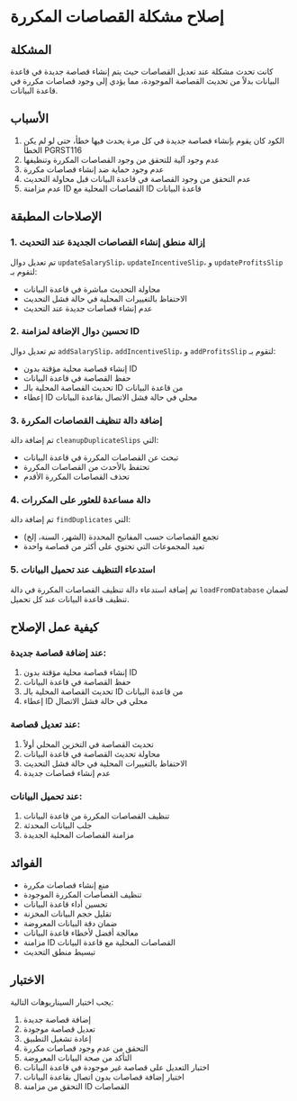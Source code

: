 # إصلاح مشكلة القصاصات المكررة

## المشكلة
كانت تحدث مشكلة عند تعديل القصاصات حيث يتم إنشاء قصاصة جديدة في قاعدة البيانات بدلاً من تحديث القصاصة الموجودة، مما يؤدي إلى وجود قصاصات مكررة في قاعدة البيانات.

## الأسباب
1. الكود كان يقوم بإنشاء قصاصة جديدة في كل مرة يحدث فيها خطأ، حتى لو لم يكن الخطأ PGRST116
2. عدم وجود آلية للتحقق من وجود القصاصات المكررة وتنظيفها
3. عدم وجود حماية ضد إنشاء قصاصات مكررة
4. عدم التحقق من وجود القصاصة في قاعدة البيانات قبل محاولة التحديث
5. عدم مزامنة ID القصاصات المحلية مع ID قاعدة البيانات

## الإصلاحات المطبقة

### 1. إزالة منطق إنشاء القصاصات الجديدة عند التحديث
تم تعديل دوال `updateSalarySlip`، `updateIncentiveSlip`، و `updateProfitsSlip` لتقوم بـ:
- محاولة التحديث مباشرة في قاعدة البيانات
- الاحتفاظ بالتغييرات المحلية في حالة فشل التحديث
- عدم إنشاء قصاصات جديدة عند التحديث

### 2. تحسين دوال الإضافة لمزامنة ID
تم تعديل دوال `addSalarySlip`، `addIncentiveSlip`، و `addProfitsSlip` لتقوم بـ:
- إنشاء قصاصة محلية مؤقتة بدون ID
- حفظ القصاصة في قاعدة البيانات
- تحديث القصاصة المحلية بالـ ID من قاعدة البيانات
- إعطاء ID محلي في حالة فشل الاتصال بقاعدة البيانات

### 3. إضافة دالة تنظيف القصاصات المكررة
تم إضافة دالة `cleanupDuplicateSlips` التي:
- تبحث عن القصاصات المكررة في قاعدة البيانات
- تحتفظ بالأحدث من القصاصات المكررة
- تحذف القصاصات المكررة الأقدم

### 4. دالة مساعدة للعثور على المكررات
تم إضافة دالة `findDuplicates` التي:
- تجمع القصاصات حسب المفاتيح المحددة (الشهر، السنة، إلخ)
- تعيد المجموعات التي تحتوي على أكثر من قصاصة واحدة

### 5. استدعاء التنظيف عند تحميل البيانات
تم إضافة استدعاء دالة تنظيف القصاصات المكررة في دالة `loadFromDatabase` لضمان تنظيف قاعدة البيانات عند كل تحميل.

## كيفية عمل الإصلاح

### عند إضافة قصاصة جديدة:
1. إنشاء قصاصة محلية مؤقتة بدون ID
2. حفظ القصاصة في قاعدة البيانات
3. تحديث القصاصة المحلية بالـ ID من قاعدة البيانات
4. إعطاء ID محلي في حالة فشل الاتصال

### عند تعديل قصاصة:
1. تحديث القصاصة في التخزين المحلي أولاً
2. محاولة تحديث القصاصة في قاعدة البيانات
3. الاحتفاظ بالتغييرات المحلية في حالة فشل التحديث
4. عدم إنشاء قصاصات جديدة

### عند تحميل البيانات:
1. تنظيف القصاصات المكررة من قاعدة البيانات
2. جلب البيانات المحدثة
3. مزامنة القصاصات المحلية الجديدة

## الفوائد
- منع إنشاء قصاصات مكررة
- تنظيف القصاصات المكررة الموجودة
- تحسين أداء قاعدة البيانات
- تقليل حجم البيانات المخزنة
- ضمان دقة البيانات المعروضة
- معالجة أفضل لأخطاء قاعدة البيانات
- مزامنة ID القصاصات المحلية مع قاعدة البيانات
- تبسيط منطق التحديث

## الاختبار
يجب اختبار السيناريوهات التالية:
1. إضافة قصاصة جديدة
2. تعديل قصاصة موجودة
3. إعادة تشغيل التطبيق
4. التحقق من عدم وجود قصاصات مكررة
5. التأكد من صحة البيانات المعروضة
6. اختبار التعديل على قصاصة غير موجودة في قاعدة البيانات
7. اختبار إضافة قصاصات بدون اتصال بقاعدة البيانات
8. التحقق من مزامنة ID القصاصات 